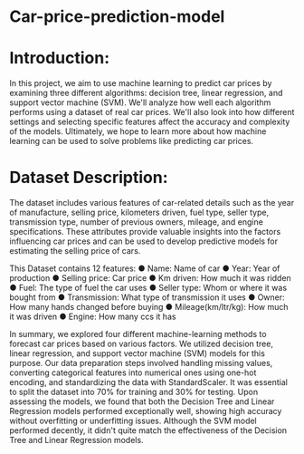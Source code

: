 # Car-price-prediction-model
# Introduction:
In this project, we aim to use machine learning to predict car prices by examining three different algorithms: decision tree, linear regression, and support vector machine (SVM). We'll analyze how well each algorithm performs using a dataset of real car prices. We'll also look into how different settings and selecting specific features affect the accuracy and complexity of the models. Ultimately, we hope to learn more about how machine learning can be used to solve problems like predicting car prices.

# Dataset Description:
The dataset includes various features of car-related details such as the year of manufacture, selling price, kilometers driven, fuel type, seller type, transmission type, number of previous owners, mileage, and engine specifications. These attributes provide valuable insights into the factors influencing car prices and can be used to develop predictive models for estimating the selling price of cars.

   This Dataset contains 12 features:
●	Name: Name of car
●	Year: Year of production
●	Selling price: Car price
●	Km driven: How much it was ridden
●	Fuel: The type of fuel the car uses
●	Seller type: Whom or where it was bought from
●	Transmission: What type of transmission it uses
●	Owner: How many hands changed before buying
●	Mileage(km/ltr/kg): How much it was driven
●	Engine: How many ccs it has

In summary, we explored four different machine-learning methods to forecast car prices based on various factors. We utilized decision tree, linear regression, and support vector machine (SVM) models for this purpose. Our data preparation steps involved handling missing values, converting categorical features into numerical ones using one-hot encoding, and standardizing the data with StandardScaler. It was essential to split the dataset into 70% for training and 30% for testing. Upon assessing the models, we found that both the Decision Tree and Linear Regression models performed exceptionally well, showing high accuracy without overfitting or underfitting issues. Although the SVM model performed decently, it didn't quite match the effectiveness of the Decision Tree and Linear Regression models.



